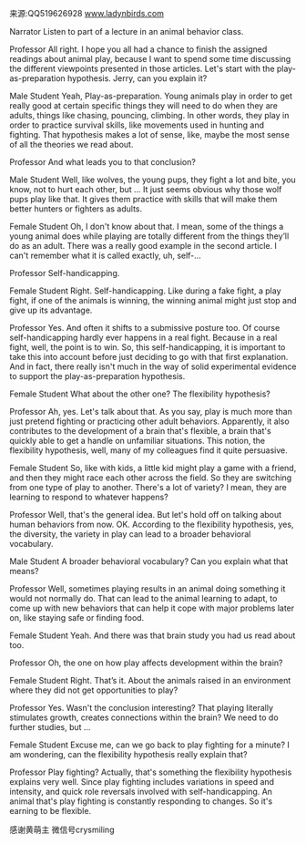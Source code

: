 来源:QQ519626928 www.ladynbirds.com

Narrator
Listen to part of a lecture in an animal behavior class.

Professor
All right. I hope you all had a chance to finish the assigned readings about animal play, because I want to spend some time discussing the different viewpoints presented in those articles. Let's start with the play-as-preparation hypothesis. Jerry, can you explain it? 

Male Student
Yeah, Play-as-preparation. Young animals play in order to get really good at certain specific things they will need to do when they are adults, things like chasing, pouncing, climbing. In other words, they play in order to practice survival skills, like movements used in hunting and fighting. That hypothesis makes a lot of sense, like, maybe the most sense of all the theories we read about. 

Professor
And what leads you to that conclusion?

Male Student
Well, like wolves, the young pups, they fight a lot and bite, you know, not to hurt each other, but ... It just seems obvious why those wolf pups play like that. It gives them practice with skills that will make them better hunters or fighters as adults.

Female Student
Oh, I don't know about that. I mean, some of the things a young animal does while playing are totally different from the things they’ll do as an adult. There was a really good example in the second article. I can't remember what it is called exactly, uh, self-…

Professor
Self-handicapping. 

Female Student
Right. Self-handicapping. Like during a fake fight, a play fight, if one of the animals is winning, the winning animal might just stop and give up its advantage.

Professor
Yes. And often it shifts to a submissive posture too. Of course self-handicapping hardly ever happens in a real fight. Because in a real fight, well, the point is to win. So, this self-handicapping, it is important to take this into account before just deciding to go with that first explanation. And in fact, there really isn't much in the way of solid experimental evidence to support the play-as-preparation hypothesis.

Female Student
What about the other one? The flexibility hypothesis? 

Professor
Ah, yes. Let's talk about that. As you say, play is much more than just pretend fighting or practicing other adult behaviors. Apparently, it also contributes to the development of a brain that's flexible, a brain that's quickly able to get a handle on unfamiliar situations. This notion, the flexibility hypothesis, well, many of my colleagues find it quite persuasive.

Female Student
So, like with kids, a little kid might play a game with a friend, and then they might race each other across the field. So they are switching from one type of play to another. There's a lot of variety? I mean, they are learning to respond to whatever happens?

Professor
Well, that's the general idea. But let's hold off on talking about human behaviors from now. OK. According to the flexibility hypothesis, yes, the diversity, the variety in play can lead to a broader behavioral vocabulary.

Male Student
A broader behavioral vocabulary? Can you explain what that means? 

Professor
Well, sometimes playing results in an animal doing something it would not normally do. That can lead to the animal learning to adapt, to come up with new behaviors that can help it cope with major problems later on, like staying safe or finding food.

Female Student
Yeah. And there was that brain study you had us read about too. 

Professor
Oh, the one on how play affects development within the brain? 

Female Student
Right. That’s it. About the animals raised in an environment where they did not get opportunities to play?

Professor
Yes. Wasn't the conclusion interesting? That playing literally stimulates growth, creates connections within the brain? We need to do further studies, but ...

Female Student
Excuse me, can we go back to play fighting for a minute? I am wondering, can the flexibility hypothesis really explain that? 

Professor
Play fighting? Actually, that's something the flexibility hypothesis explains very well. Since play fighting includes variations in speed and intensity, and quick role reversals involved with self-handicapping. An animal that's play fighting is constantly responding to changes. So it's earning to be flexible.

感谢黄萌主 微信号crysmiling